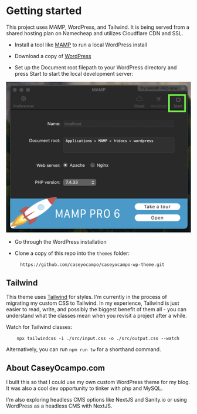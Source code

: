# Getting started

This project uses MAMP, WordPress, and Tailwind. It is being served from a shared hosting plan on Namecheap and utilizes Cloudflare CDN and SSL.

- Install a tool like [MAMP](https://www.mamp.info/en/mamp/mac/) to run a local WordPress install

- Download a copy of [WordPress](https://wordpress.org/)

- Set up the Document root filepath to your WordPress directory and press Start to start the local development server:

![mamp user interface](./assets/images/mamp.png)

- Go through the WordPress installation

- Clone a copy of this repo into the `themes` folder:

        https://github.com/caseyocampo/caseyocampo-wp-theme.git

## Tailwind

This theme uses [Tailwind](https://tailwindcss.com/) for styles. I'm currently in the process of migrating my custom CSS to Tailwind. In my experience, Tailwind is just easier to read, write, and possibly the biggest benefit of them all - you can understand what the classes mean when you revisit a project after a while.

Watch for Tailwind classes:

        npx tailwindcss -i ./src/input.css -o ./src/output.css --watch

Alternatively, you can run `npm run tw` for a shorthand command.

## About CaseyOcampo.com

I built this so that I could use my own custom WordPress theme for my blog. It was also a cool dev opportunity to tinker with php and MySQL.

I'm also exploring headless CMS options like NextJS and Sanity.io or using WordPress as a headless CMS with NextJS.
